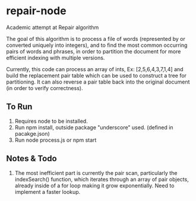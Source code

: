 repair-node
===========

Academic attempt at Repair algorithm

The goal of this algorithm is to process a file of words (represented by or converted uniquely into integers), and to find the most common occurring pairs of words and phrases, in order to partition the document for more efficient indexing with multiple versions. 

Currently, this code can process an array of ints, Ex: [2,5,6,4,3,7,1,4] and build the replacement pair table which can be used to construct a tree for partitioning. It can also reverse a pair table back into the original document (in order to verify correctness). 

To Run
------
  1. Requires node to be installed.
  2. Run npm install, outside package "underscore" used. (defined in pacakge.json)
  3. Run node process.js or npm start

Notes & Todo
-----
1. The most inefficient part is currently the pair scan, particularly the indexSearch() function, which iterates through an array of pair objects, already inside of a for loop making it grow exponentially. Need to implement a faster lookup.
